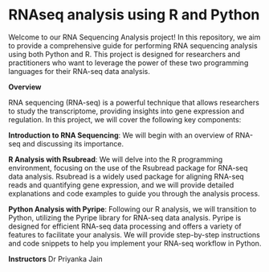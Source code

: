 # RNAseq analysis using R and Python

Welcome to our RNA Sequencing Analysis project! In this repository, we aim to provide a comprehensive guide for performing RNA sequencing analysis using both Python and R. This project is designed for researchers and practitioners who want to leverage the power of these two programming languages for their RNA-seq data analysis.

**Overview**

RNA sequencing (RNA-seq) is a powerful technique that allows researchers to study the transcriptome, providing insights into gene expression and regulation. In this project, we will cover the following key components:

**Introduction to RNA Sequencing**: We will begin with an overview of RNA-seq and discussing its importance.

**R Analysis with Rsubread**: We will delve into the R programming environment, focusing on the use of the Rsubread package for RNA-seq data analysis. Rsubread is a widely used package for aligning RNA-seq reads and quantifying gene expression, and we will provide detailed explanations and code examples to guide you through the analysis process.

**Python Analysis with Pyripe**: Following our R analysis, we will transition to Python, utilizing the Pyripe library for RNA-seq data analysis. Pyripe is designed for efficient RNA-seq data processing and offers a variety of features to facilitate your analysis. We will provide step-by-step instructions and code snippets to help you implement your RNA-seq workflow in Python.

**Instructors**
Dr Priyanka Jain
